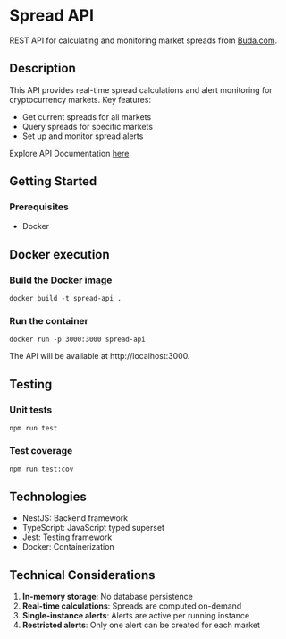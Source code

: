 # Spread API

REST API for calculating and monitoring market spreads from [Buda.com](https://api.buda.com/#la-api-de-buda-com).

## Description

This API provides real-time spread calculations and alert monitoring for cryptocurrency markets. Key features:

- Get current spreads for all markets
- Query spreads for specific markets
- Set up and monitor spread alerts 

Explore API Documentation [here](https://app.swaggerhub.com/apis-docs/FelipeAmigo/spread-api/1.0.0).

## Getting Started

### Prerequisites

- Docker

## Docker execution

### Build the Docker image

```
docker build -t spread-api .
```

### Run the container
```
docker run -p 3000:3000 spread-api
```
The  API  will  be  available  at  http://localhost:3000.

## Testing

### Unit tests

```
npm run test
```

### Test coverage
```
npm run test:cov
```  

## Technologies

- NestJS: Backend framework
- TypeScript: JavaScript typed superset
- Jest: Testing framework
- Docker: Containerization

## Technical Considerations

1. **In-memory storage**: No database persistence
2. **Real-time calculations**: Spreads are computed on-demand
3. **Single-instance alerts**: Alerts are active per running instance
4. **Restricted alerts**: Only one alert can be created for each market
